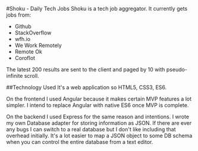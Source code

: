 #Shoku - Daily Tech Jobs
Shoku is a tech job aggregator. It currently gets jobs from:

* Github
* StackOverflow
* wfh.io
* We Work Remotely
* Remote Ok
* Coroflot

The latest 200 results are sent to the client and paged by 10 with pseudo-infinite scroll.

##Technology Used
It's a web application so HTML5, CSS3, ES6.

On the frontend I used Angular because it makes certain MVP features a lot simpler. I intend to replace Angular with native ES6 once MVP is complete.

On the backend I used Express for the same reason and intentions. I wrote my own Database adapter for storing information as JSON. If there are ever any bugs I can switch to a real database but I don't like including that overhead initially. It's a lot easier to map a JSON object to some DB schema when you can control the entire database from a text editor.
